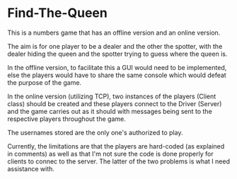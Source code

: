 # Find-The-Queen
This is a numbers game that has an offline version and an online version.

The aim is for one player to be a dealer and the other the spotter, with the
dealer hiding the queen and the spotter trying to guess where the queen is.

In the offline version, to facilitate this a GUI would need to be implemented,
else the players would have to share the same console which would defeat the
purpose of the game.

In the online version (utilizing TCP), two instances of the players (Client class)
should be created and these players connect to the Driver (Server) and the game
carries out as it should with messages being sent to the respective players
throughout the game.

The usernames stored are the only one's authorized to play.

Currently, the limitations are that the players are hard-coded (as explained in
comments) as well as that I'm not sure the code is done properly for clients to
connec to the server. The latter of the two problems is what I need assistance with.
